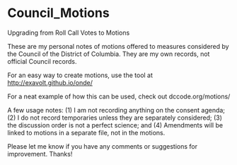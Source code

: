 Council_Motions
===============

Upgrading from Roll Call Votes to Motions

These are my personal notes of motions offered to measures considered by the Council of the District of Columbia. They are my own records, not official Council records.

For an easy way to create motions, use the tool at http://exavolt.github.io/onde/

For a neat example of how this can be used, check out dccode.org/motions/

A few usage notes: (1) I am not recording anything on the consent agenda; (2) I do not record temporaries unless they are separately considered; (3) the discussion order is not a perfect science; and (4) Amendments will be linked to motions in a separate file, not in the motions.

Please let me know if you have any comments or suggestions for improvement.
Thanks!
